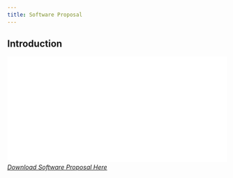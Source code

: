 ```yaml
---
title: Software Proposal
---
```


## Introduction


![Software Proposal](Team_202_Software_Proposal.drawio.png)
[*Download Software Proposal Here*](Team_202_Software_Proposal.drawio.png)